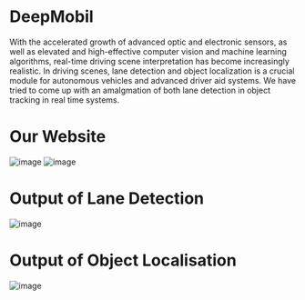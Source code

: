 # DeepMobil
With the accelerated growth of advanced optic and electronic sensors, as well as elevated and high-effective computer vision and machine learning algorithms, real-time driving scene interpretation has become increasingly realistic. In driving scenes, lane detection and object localization is a crucial module for autonomous vehicles and advanced driver aid systems. We have tried to come up with an amalgmation of both lane detection in object tracking in real time systems.
# Our Website
![image](https://user-images.githubusercontent.com/67157901/134201005-896f8d26-65f0-4acd-a9aa-6827dd923f62.png)
![image](https://user-images.githubusercontent.com/67157901/134201142-28347b38-9fd2-4403-804e-f9300a87a5d0.png)
# Output of Lane Detection
![image](https://user-images.githubusercontent.com/67157901/134203587-3fe898a6-c1e2-4c99-aa2f-b2aa057f1621.png)
# Output of Object Localisation
![image](https://user-images.githubusercontent.com/67157901/134203916-2350bb15-3a9a-4353-88d3-ea5c04c6ed10.png)
